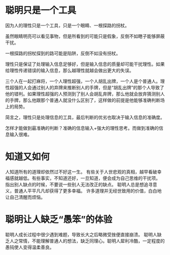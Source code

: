 # 聪明只是一个工具
因为人的理性只是一个工具，只是一个眼睛、一根探路的拐杖。

虽然眼睛明亮可以看见事物，但是所看到的可能只是假象，反倒不如瞎子能够屏蔽干扰。

一根探路的拐杖探到的路可能是陷阱，反倒不如没有拐杖。

理性只是保证了处理输入信息足够好，但是输入信息的质量却可能干扰理性。如果给理性传递错误的输入信息，那么越理性就越会做出更大的失误。

三个人在一起打麻将，一个人理性超强，一个人胡乱出牌，一个人是个普通人。理性超强的人会通过别人的弃牌来推断别人的手牌，但是“胡乱出牌”的那个人导致了他的错判。如果理性超强的人预测到了别人会胡乱弃牌，那么他就会放弃猜测别人的手牌，那么他跟那个普通人就没什么区别了，这样做的前提是他能够准确判断场上的局势。

简言之，理性只是处理信息的工具，最后判断的优劣也取决于输入信息的准确度。

怎样才能做到最准确的判断？准确的信息输入+强大的理性思考。而做到准确的信息输入很难。

# 知道又如何
人知道所有的道理却依然过不好这一生。
有些关于人世悲观的真相，越早看破幸福感就越低。有些事实，不知道还好，一旦知道，便会成为自己思维的干扰项。
指出别人缺点的时候，不要说一些别人无法改正的缺点。
聪明人总是想追寻意义，普通人平平凡凡却获得了更多幸福。
许多道理并无经世致用的价值，白白地让自己清醒而烦恼。

# 聪明让人缺乏“愚笨”的体验
聪明人成长过程中很少遇到难题，导致长大之后略微受挫便直接崩溃。
聪明人缺乏人之常情，不能理解普通人的想法，缺乏同理心。聪明人犀利冷酷，一定程度的愚钝使人变得温柔善良。